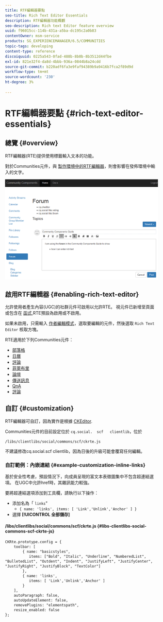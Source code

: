 ```yaml
---
title: RTF編輯器要點
seo-title: Rich Text Editor Essentials
description: RTF編輯器功能概觀
seo-description: Rich text Editor feature overview
uuid: f96015cc-114b-431a-a5ba-dc195c2a0b83
contentOwner: msm-service
products: SG_EXPERIENCEMANAGER/6.5/COMMUNITIES
topic-tags: developing
content-type: reference
discoiquuid: 0225a543-0fad-488b-8b0b-8b3512d44fbe
exl-id: 821e32f4-da8d-4bbb-936a-0844b8a24cdd
source-git-commit: b220adf6fa3e9faf94389b9a9416b7fca2f89d9d
workflow-type: tm+mt
source-wordcount: '230'
ht-degree: 3%

---
```


# RTF編輯器要點 {#rich-text-editor-essentials}

## 總覽 {#overview}

RTF編輯器(RTE)提供使用標籤輸入文本的功能。

對於Communities元件，與 [製作環境中的RTF編輯器](../../help/sites-authoring/rich-text-editor.md)，則會影響在發佈環境中輸入的文字。

![RTF編輯器](assets/rich-text-editor.png)

## 啟用RTF編輯器 {#enabling-rich-text-editor}

允許使用者產生內容(UGC)的社群元件可啟用以允許RTE。 視元件已新增至頁面或包含在 [函式](functions.md),RTE預設為啟用或不啟用。

如果未啟用，只需輸入 [作者編輯模式](sites-console.md#authoring-site-content)，選取要編輯的元件，然後選取 `Rich Text Editor` 核取方塊。

RTE適用於下列Communities元件：

* [部落格](blog-feature.md)
* [日曆](calendar.md)
* [評論](comments.md)
* [菲萊布里](file-library.md)
* [論壇](forum.md)
* [傳送訊息](configure-messaging.md)
* [QnA](working-with-qna.md)
* [評論](reviews.md)

## 自訂 {#customization}

RTF編輯器可自訂，因為實作是根據 [CKEditor](https://www.ckeditor.com/).

Communities元件的目前設定位於 `cq.social.  scf   clientlib`，位於

`/libs/clientlibs/social/commons/scf/ckrte.js`

不建議修改cq.social.scf clientlib，因為日後的升級可能會覆寫任何編輯。

### 自訂範例：內嵌連結 {#example-customization-inline-links}

基於安全性考慮，預設情況下，向成員呈現的富文本表徵圖集中不包含超連結選項。 在UGC中允許href時，其雜訊能力較強。

要將超連結選項添加到工具欄，請執行以下操作：

* 添加名為「 `links`&quot;
   * `{ name: 'links', items: [ 'Link','Unlink','Anchor' ] }`
* 選擇 **[!UICONTROL 全部儲存]**

#### /libs/clientlibs/social/commons/scf/ckrte.js {#libs-clientlibs-social-commons-scf-ckrte-js}

```
CKRte.prototype.config = {
    toolbar: [
        { name: "basicstyles",
           items: ["Bold", "Italic", "Underline", "NumberedList", "BulletedList", "Outdent", "Indent", "JustifyLeft", "JustifyCenter", "JustifyRight", "JustifyBlock", "TextColor"]
        },
        { name: 'links',
           items: [ 'Link','Unlink','Anchor' ]
        }
    ],
    autoParagraph: false,
    autoUpdateElement: false,
    removePlugins: "elementspath",
    resize_enabled: false
};
```
